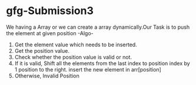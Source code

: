 # gfg-Submission3
We having a Array or we can create a array dynamically.Our Task is to push the element at given position
-Algo-
1. Get the element value which needs to be inserted.
2. Get the position value.
3. Check whether the position value is valid or not.
4. If it is valid,
     Shift all the elements from the last index to position index by 1 position to the right.
     insert the new element in arr[position]
5. Otherwise,
     Invalid Position
